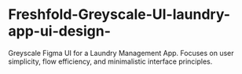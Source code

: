 # Freshfold-Greyscale-UI-laundry-app-ui-design-
Greyscale Figma UI for a Laundry Management App. Focuses on user simplicity, flow efficiency, and minimalistic interface principles.
